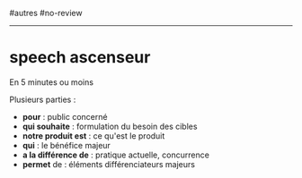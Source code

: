 #autres #no-review 

----

# speech ascenseur
En 5 minutes ou moins

Plusieurs parties :
 - **pour** : public concerné
 - **qui souhaite** : formulation du besoin des cibles
 - **notre produit est** : ce qu'est le produit
 - **qui** : le bénéfice majeur
 - **a la différence de** : pratique actuelle, concurrence
 - **permet** de : éléments différenciateurs majeurs

